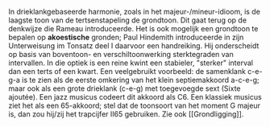 In drieklankgebaseerde harmonie, zoals in het majeur-/mineur-idioom, is de laagste toon van de tertsenstapeling de grondtoon.
Dit gaat terug op de denkwijze die Rameau introduceerde.
Het is ook mogelijk een grondtoon te bepalen op **akoestische** gronden; Paul Hindemith introduceerde in zijn Unterweisung im Tonsatz deel I daarvoor een handreiking.
Hij onderscheidt op basis van boventoon- en verschiltoonwerking sterktegraden van intervallen. In die optiek is een reine kwint een stabieler, "sterker" interval dan een terts of een kwart.
Een veelgebruikt voorbeeld: de samenklank c-e-g-a is te zien als de eerste omkering van het klein septiemakkoord a-c-e-g; maar ook als een grote drieklank (c-e-g) met toegevoegde sext (Sixte ajoutée). Een jazz musicus codeert dit akkoord als C6.
Een klassiek musicus ziet het als een 65-akkoord; stel dat de toonsoort van het moment G majeur is, dan zou hij/zij het trapcijfer II65 gebruiken.
Zie ook [[Grondligging]].
